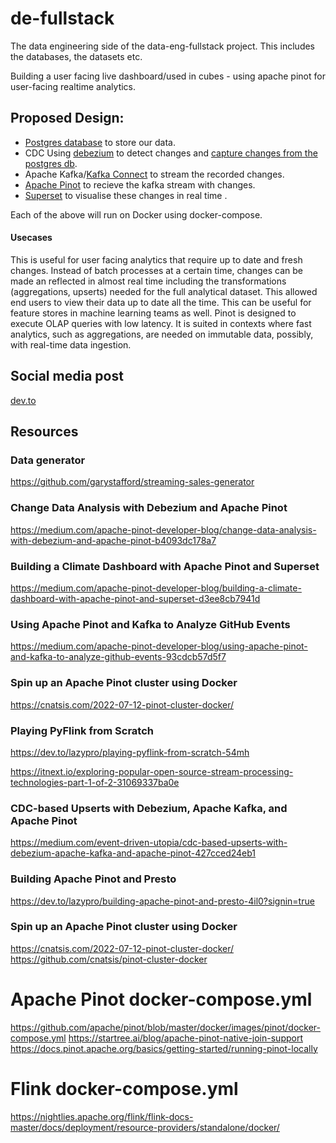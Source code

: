 # de-fullstack
The data engineering side of the data-eng-fullstack project. This includes the databases,  the datasets etc.


Building a user facing live dashboard/used in cubes - using apache pinot for user-facing realtime analytics.

## Proposed Design:
- [Postgres database](https://www.postgresql.org/about/) to store our data.
- CDC Using [debezium](https://debezium.io/#:~:text=Debezium%20is%20an%20open%20source,apps%20commit%20to%20your%20databases.) to detect changes and [capture changes from the postgres db](https://docs.confluent.io/5.4.4/connect/debezium-connect-postgres/index.html#:~:text=The%20Debezium%20PostgreSQL%20Connector%20is,level%20changes%20to%20that%20data.).
- Apache Kafka/[Kafka Connect](https://www.baeldung.com/kafka-connectors-guide) to stream the recorded changes.
- [Apache Pinot](https://docs.pinot.apache.org/) to recieve the kafka stream with changes.
- [Superset](https://superset.apache.org/docs/intro/) to visualise these changes in real time .

Each of the above will run on Docker using docker-compose.

#### Usecases
This is useful for user facing analytics that require up to date and fresh changes. Instead of batch processes at a certain time, changes can be made an reflected in almost real time including the transformations (aggregations, upserts) needed for the full analytical dataset. This allowed end users to view their data up to date all the time.
This can be useful for feature stores in machine learning teams as well.
Pinot is designed to execute OLAP queries with low latency. It is suited in contexts where fast analytics, such as aggregations, are needed on immutable data, possibly, with real-time data ingestion.

## Social media post
[dev.to](https://dev.to/nvsk/data-transformations-on-streaming-data-1pae-temp-slug-2760683?preview=25f97e65807b910fa1d70ebe04c2ded8ab8a42fd7327ed4d92136d1db461236ef96cd8409334221b27dd4d84814748d6de13d25b62b9892f1310f75b)

## Resources
### Data generator
https://github.com/garystafford/streaming-sales-generator

### Change Data Analysis with Debezium and Apache Pinot
https://medium.com/apache-pinot-developer-blog/change-data-analysis-with-debezium-and-apache-pinot-b4093dc178a7

### Building a Climate Dashboard with Apache Pinot and Superset
https://medium.com/apache-pinot-developer-blog/building-a-climate-dashboard-with-apache-pinot-and-superset-d3ee8cb7941d

### Using Apache Pinot and Kafka to Analyze GitHub Events
https://medium.com/apache-pinot-developer-blog/using-apache-pinot-and-kafka-to-analyze-github-events-93cdcb57d5f7

### Spin up an Apache Pinot cluster using Docker
https://cnatsis.com/2022-07-12-pinot-cluster-docker/

### Playing PyFlink from Scratch
https://dev.to/lazypro/playing-pyflink-from-scratch-54mh

https://itnext.io/exploring-popular-open-source-stream-processing-technologies-part-1-of-2-31069337ba0e

### CDC-based Upserts with Debezium, Apache Kafka, and Apache Pinot
https://medium.com/event-driven-utopia/cdc-based-upserts-with-debezium-apache-kafka-and-apache-pinot-427cced24eb1

### Building Apache Pinot and Presto
https://dev.to/lazypro/building-apache-pinot-and-presto-4il0?signin=true

### Spin up an Apache Pinot cluster using Docker
https://cnatsis.com/2022-07-12-pinot-cluster-docker/
https://github.com/cnatsis/pinot-cluster-docker


# Apache Pinot docker-compose.yml
https://github.com/apache/pinot/blob/master/docker/images/pinot/docker-compose.yml
https://startree.ai/blog/apache-pinot-native-join-support
https://docs.pinot.apache.org/basics/getting-started/running-pinot-locally

# Flink docker-compose.yml
https://nightlies.apache.org/flink/flink-docs-master/docs/deployment/resource-providers/standalone/docker/